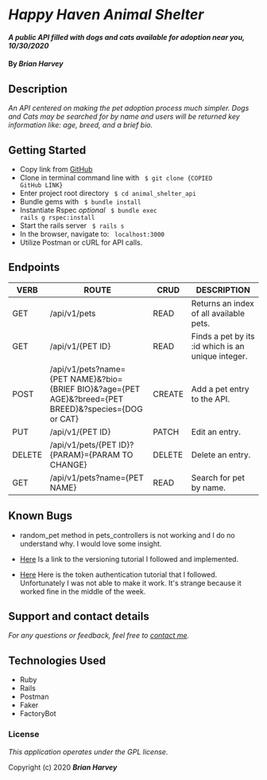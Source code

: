 

# _Happy Haven Animal Shelter_

#### _A public API filled with dogs and cats available for adoption near you, 10/30/2020_

#### By _**Brian Harvey**_

## Description

_An API centered on making the pet adoption process much simpler. Dogs and Cats may be searched for by name and users will be returned key information like: age, breed, and a brief bio._

## Getting Started

* Copy link from [GitHub](https://github.com/brianharv/animal_shelter_api)
* Clone in terminal command line with <code> $ git clone {COPIED GitHub LINK} </code>
* Enter project root directory <code> $ cd animal_shelter_api </code>
* Bundle gems with <code> $ bundle install </code>
* Instantiate Rspec *_optional_* <code> $ bundle exec rails g rspec:install </code>
* Start the rails server <code> $ rails s </code>
* In the browser, navigate to: <code> localhost:3000 </code>
* Utilize Postman or cURL for API calls.

## Endpoints

| VERB   | ROUTE                        | CRUD   | DESCRIPTION                                        |
|--------|------------------------------|--------|----------------------------------------------------|
| GET    | /api/v1/pets                 | READ   | Returns an index of all available pets.            |
| GET    | /api/v1/{PET ID}             | READ   | Finds a pet by its :id which is an unique integer. |
| POST   | /api/v1/pets?name= {PET NAME}&?bio={BRIEF BIO}&?age={PET AGE}&?breed={PET BREED}&?species={DOG or CAT}               | CREATE | Add a pet entry to the API.                        |
| PUT    | /api/v1/{PET ID}             | PATCH  | Edit an entry.                                     |
| DELETE | /api/v1/pets/{PET ID}?{PARAM}={PARAM TO CHANGE}        | DELETE | Delete an entry.                                   |
| GET    | /api/v1/pets?name={PET NAME} | READ   | Search for pet by name.                            |


## Known Bugs

* random_pet method in pets_controllers is not working and I do no understand why. I would love some insight.

* [Here](https://chriskottom.com/blog/2017/04/versioning-a-rails-api/#:~:text=So%20yes%2C%20unless%20you're,your%20app%20really%20needs%20it.) Is a link to the versioning tutorial I followed and implemented.

* [Here](https://dev.to/risafj/guide-to-devisetokenauth-simple-authentication-in-rails-api-pfj) Here is the token authentication tutorial that I followed. Unfortunately I was not able to make it work. It's strange because it worked fine in the middle of the week.

## Support and contact details

_For any questions or feedback, feel free to [contact me](mailto:brian.harv3y@gmail.com)._

## Technologies Used

* Ruby 
* Rails
* Postman
* Faker
* FactoryBot


### License

*_This application operates under the GPL license._*

Copyright (c) 2020 **_Brian Harvey_**

